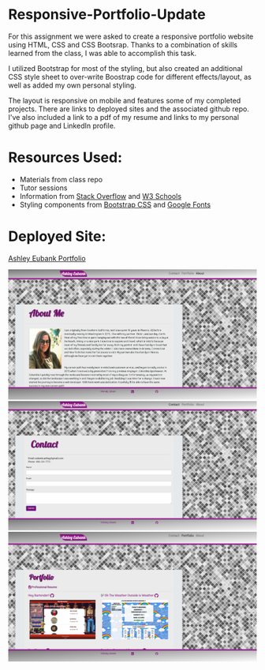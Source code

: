 # Responsive-Portfolio-Update

For this assignment we were asked to create a responsive portfolio website using HTML, CSS and CSS Bootsrap. Thanks to a combination of skills learned from the class, I was able to accomplish this task.

I utilized Bootstrap for most of the styling, but also created an additional CSS style sheet to over-write Boostrap code for different effects/layout, as well as added my own personal styling. 

The layout is responsive on mobile and features some of my completed projects. There are links to deployed sites and the associated github repo. I've also included a link to a pdf of my resume and links to my personal github page and LinkedIn profile. 


# Resources Used:
* Materials from class repo
* Tutor sessions
* Information from [Stack Overflow](https://stackoverflow.com/) and [W3 Schools](https://www.w3schools.com/)
* Styling components from [Bootstrap CSS](https://getbootstrap.com/) and [Google Fonts](https://fonts.google.com/)

# Deployed Site:
[Ashley Eubank Portfolio](https://eubank87.github.io/responsive-portfolio-hw/)


![main page view](main-page.png)
![contact page view](contact-page.png)
![portfolio page view](portfolio-page.png)
